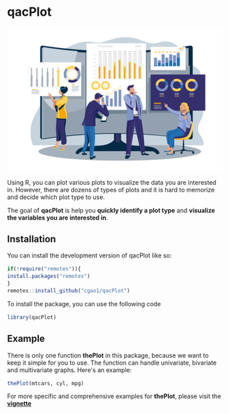 # qacPlot

<img src="data.jpg" width="600" />

<!-- badges: start -->
<!-- badges: end -->

Using R, you can plot various plots to visualize the data you are interested in. However, there are dozens of types of plots and it is hard to memorize and decide which plot type to use.

The goal of **qacPlot** is help you **quickly identify a plot type** and **visualize the variables you are interested in**. 

## Installation

You can install the development version of qacPlot like so:

``` r
if(!require("remotes")){
install.packages("remotes")
}
remotes::install_github("cgao1/qacPlot")
```


To install the package, you can use the following code
``` r
library(qacPlot)
```

## Example
There is only one function **thePlot** in this package, because we want to keep it simple for you to use. The function can handle univariate, bivariate and multivariate graphs. Here's an example:

``` r
thePlot(mtcars, cyl, mpg)
```

For more specific and comprehensive examples for **thePlot**, please visit the [**vignette**](https://cgao1.github.io/qacPlot/articles/qacPlot.html)

